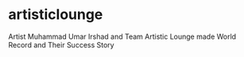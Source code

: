 # artisticlounge
Artist Muhammad Umar Irshad and Team Artistic Lounge made World Record and Their Success Story
